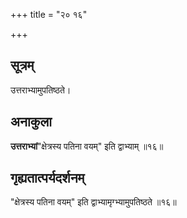 +++
title = "२० १६"

+++
## सूत्रम्
उत्तराभ्यामुपतिष्ठते।

## अनाकुला
**उत्तराभ्यां**"क्षेत्रस्य पतिना वयम्" इति द्वाभ्याम् ॥१६॥

## गृह्यतात्पर्यदर्शनम्
"क्षेत्रस्य पतिना वयम्" इति द्वाभ्यामृग्भ्यामुपतिष्ठते ॥१६॥
